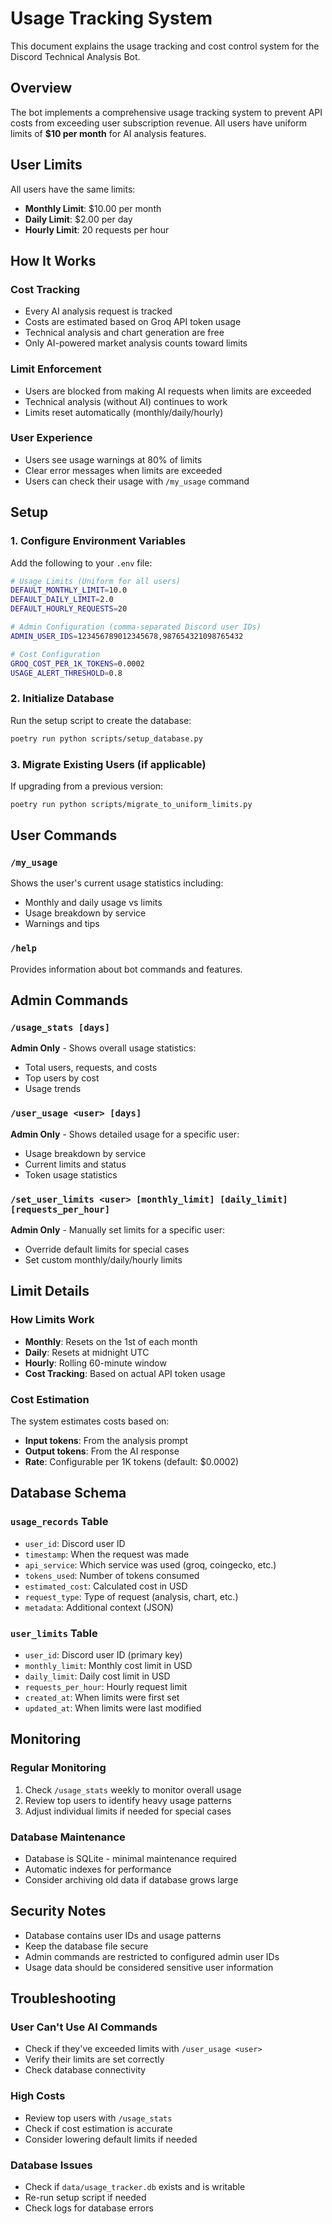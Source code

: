 # Usage Tracking System

This document explains the usage tracking and cost control system for the Discord Technical Analysis Bot.

## Overview

The bot implements a comprehensive usage tracking system to prevent API costs from exceeding user subscription revenue. All users have uniform limits of **$10 per month** for AI analysis features.

## User Limits

All users have the same limits:

- **Monthly Limit**: $10.00 per month
- **Daily Limit**: $2.00 per day
- **Hourly Limit**: 20 requests per hour

## How It Works

### Cost Tracking

- Every AI analysis request is tracked
- Costs are estimated based on Groq API token usage
- Technical analysis and chart generation are free
- Only AI-powered market analysis counts toward limits

### Limit Enforcement

- Users are blocked from making AI requests when limits are exceeded
- Technical analysis (without AI) continues to work
- Limits reset automatically (monthly/daily/hourly)

### User Experience

- Users see usage warnings at 80% of limits
- Clear error messages when limits are exceeded
- Users can check their usage with `/my_usage` command

## Setup

### 1. Configure Environment Variables

Add the following to your `.env` file:

```bash
# Usage Limits (Uniform for all users)
DEFAULT_MONTHLY_LIMIT=10.0
DEFAULT_DAILY_LIMIT=2.0
DEFAULT_HOURLY_REQUESTS=20

# Admin Configuration (comma-separated Discord user IDs)
ADMIN_USER_IDS=123456789012345678,987654321098765432

# Cost Configuration
GROQ_COST_PER_1K_TOKENS=0.0002
USAGE_ALERT_THRESHOLD=0.8
```

### 2. Initialize Database

Run the setup script to create the database:

```bash
poetry run python scripts/setup_database.py
```

### 3. Migrate Existing Users (if applicable)

If upgrading from a previous version:

```bash
poetry run python scripts/migrate_to_uniform_limits.py
```

## User Commands

### `/my_usage`

Shows the user's current usage statistics including:

- Monthly and daily usage vs limits
- Usage breakdown by service
- Warnings and tips

### `/help`

Provides information about bot commands and features.

## Admin Commands

### `/usage_stats [days]`

**Admin Only** - Shows overall usage statistics:

- Total users, requests, and costs
- Top users by cost
- Usage trends

### `/user_usage <user> [days]`

**Admin Only** - Shows detailed usage for a specific user:

- Usage breakdown by service
- Current limits and status
- Token usage statistics

### `/set_user_limits <user> [monthly_limit] [daily_limit] [requests_per_hour]`

**Admin Only** - Manually set limits for a specific user:

- Override default limits for special cases
- Set custom monthly/daily/hourly limits

## Limit Details

### How Limits Work

- **Monthly**: Resets on the 1st of each month
- **Daily**: Resets at midnight UTC
- **Hourly**: Rolling 60-minute window
- **Cost Tracking**: Based on actual API token usage

### Cost Estimation

The system estimates costs based on:

- **Input tokens**: From the analysis prompt
- **Output tokens**: From the AI response
- **Rate**: Configurable per 1K tokens (default: $0.0002)

## Database Schema

### `usage_records` Table

- `user_id`: Discord user ID
- `timestamp`: When the request was made
- `api_service`: Which service was used (groq, coingecko, etc.)
- `tokens_used`: Number of tokens consumed
- `estimated_cost`: Calculated cost in USD
- `request_type`: Type of request (analysis, chart, etc.)
- `metadata`: Additional context (JSON)

### `user_limits` Table

- `user_id`: Discord user ID (primary key)
- `monthly_limit`: Monthly cost limit in USD
- `daily_limit`: Daily cost limit in USD
- `requests_per_hour`: Hourly request limit
- `created_at`: When limits were first set
- `updated_at`: When limits were last modified

## Monitoring

### Regular Monitoring

1. Check `/usage_stats` weekly to monitor overall usage
2. Review top users to identify heavy usage patterns
3. Adjust individual limits if needed for special cases

### Database Maintenance

- Database is SQLite - minimal maintenance required
- Automatic indexes for performance
- Consider archiving old data if database grows large

## Security Notes

- Database contains user IDs and usage patterns
- Keep the database file secure
- Admin commands are restricted to configured admin user IDs
- Usage data should be considered sensitive user information

## Troubleshooting

### User Can't Use AI Commands

- Check if they've exceeded limits with `/user_usage <user>`
- Verify their limits are set correctly
- Check database connectivity

### High Costs

- Review top users with `/usage_stats`
- Check if cost estimation is accurate
- Consider lowering default limits if needed

### Database Issues

- Check if `data/usage_tracker.db` exists and is writable
- Re-run setup script if needed
- Check logs for database errors
